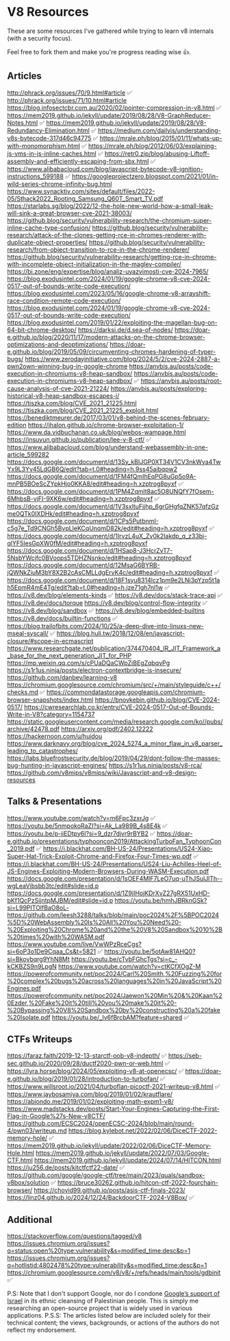 # V8 Resources

These are some resources I've gathered while trying to learn v8 internals (with a security focus).

Feel free to fork them and make you're progress reading wise 👍.

## Articles

http://phrack.org/issues/70/9.html#article ✅
http://phrack.org/issues/71/10.html#article
https://blog.infosectcbr.com.au/2020/02/pointer-compression-in-v8.html ✅
https://mem2019.github.io/jekyll/update/2019/08/28/V8-GraphReducer-Notes.html ✅
https://mem2019.github.io/jekyll/update/2019/08/28/V8-Redundancy-Elimination.html ✅
https://medium.com/dailyjs/understanding-v8s-bytecode-317d46c94775 ✅
https://mrale.ph/blog/2015/01/11/whats-up-with-monomorphism.html ✅
https://mrale.ph/blog/2012/06/03/explaining-js-vms-in-js-inline-caches.html ✅
https://retr0.zip/blog/abusing-Liftoff-assembly-and-efficiently-escaping-from-sbx.html ✅
https://www.alibabacloud.com/blog/javascript-bytecode-v8-ignition-instructions_599188 ✅
https://googleprojectzero.blogspot.com/2021/01/in-wild-series-chrome-infinity-bug.html
https://www.synacktiv.com/sites/default/files/2022-05/Sthack2022_Rooting_Samsung_Q60T_Smart_TV.pdf
https://starlabs.sg/blog/2022/12-the-hole-new-world-how-a-small-leak-will-sink-a-great-browser-cve-2021-38003/
https://github.blog/security/vulnerability-research/the-chromium-super-inline-cache-type-confusion/
https://github.blog/security/vulnerability-research/attack-of-the-clones-getting-rce-in-chromes-renderer-with-duplicate-object-properties/
https://github.blog/security/vulnerability-research/from-object-transition-to-rce-in-the-chrome-renderer/
https://github.blog/security/vulnerability-research/getting-rce-in-chrome-with-incomplete-object-initialization-in-the-maglev-compiler/
https://bi.zone/eng/expertise/blog/analiz-uyazvimosti-cve-2024-7965/
https://blog.exodusintel.com/2024/01/19/google-chrome-v8-cve-2024-0517-out-of-bounds-write-code-execution/
https://blog.exodusintel.com/2023/05/16/google-chrome-v8-arrayshift-race-condition-remote-code-execution/
https://blog.exodusintel.com/2024/01/19/google-chrome-v8-cve-2024-0517-out-of-bounds-write-code-execution/
https://blog.exodusintel.com/2019/01/22/exploiting-the-magellan-bug-on-64-bit-chrome-desktop/
https://darksi.de/d.sea-of-nodes/
https://doar-e.github.io/blog/2020/11/17/modern-attacks-on-the-chrome-browser-optimizations-and-deoptimizations/
https://doar-e.github.io/blog/2019/05/09/circumventing-chromes-hardening-of-typer-bugs/
https://www.zerodayinitiative.com/blog/2024/5/2/cve-2024-2887-a-pwn2own-winning-bug-in-google-chrome
https://anvbis.au/posts/code-execution-in-chromiums-v8-heap-sandbox/
https://anvbis.au/posts/code-execution-in-chromiums-v8-heap-sandbox/ ✅
https://anvbis.au/posts/root-cause-analysis-of-cve-2021-21224/
https://anvbis.au/posts/exploring-historical-v8-heap-sandbox-escapes-i/
https://tiszka.com/blog/CVE_2021_21225.html
https://tiszka.com/blog/CVE_2021_21225_exploit.html
https://benediktmeurer.de/2017/03/01/v8-behind-the-scenes-february-edition
https://jhalon.github.io/chrome-browser-exploitation-1/
https://www.da.vidbuchanan.co.uk/blog/webos-wampage.html
https://insuyun.github.io/publication/lee-v-8-ctf/ ✅
https://www.alibabacloud.com/blog/understand-webassembly-in-one-article_599282
https://docs.google.com/document/d/13Sy_kBIJGP0XT34V1CV3nkWya4TwYx9L3Yv45LdGB6Q/edit?tab=t.0#heading=h.9ss45aibqpw2
https://docs.google.com/document/d/1FM4fQmIhEqPG8uGp5o9A-mnPB5BOeScZYpkHjo0KKA8/edit#heading=h.xzptrog8pyxf ✅
https://docs.google.com/document/d/1PM4Zqmlt8ac5O8UNQfY7fOsem-6MhbsB-vjFI-9XK6w/edit#heading=h.xzptrog8pyxf ✅
https://docs.google.com/document/d/1V3sxltuFjjhp_6grGHgfqZNK57qfzGzme0QTk0IXDHk/edit#heading=h.xzptrog8pyxf
https://docs.google.com/document/d/1CPs5PutbnmI-c5g7e_Td9CNGh5BvpLleKCqUnqmD82k/edit#heading=h.xzptrog8pyxf ✅
https://docs.google.com/document/d/1IrvzL4uX_Zv0k2Iakdp_q_z33bj-qlYF5IesGpXW0fM/edit#heading=h.xzptrog8pyxf
https://docs.google.com/document/d/1HSap8-J3HcrZvT7-5NsbYWcjfc0BVoops5TDHZNsnko/edit#heading=h.xzptrog8pyxf
https://docs.google.com/document/d/12MsaG6BYRB-jQWNkZiuM3bY8X2B2cAsCMLLdgErvK4c/edit#heading=h.xzptrog8pyxf ✅
https://docs.google.com/document/d/18F1syu8314lcz1pm9e2LNi3pYzp5t1ah5EpmR4mE4Tg/edit?tab=t.0#heading=h.jze71gh7nl1w ✅
https://v8.dev/blog/elements-kinds ✅
https://v8.dev/docs/stack-trace-api ✅
https://v8.dev/docs/torque
https://v8.dev/blog/control-flow-integrity ✅
https://v8.dev/blog/sandbox ✅
https://v8.dev/blog/embedded-builtins
https://v8.dev/docs/builtin-functions ✅
https://blog.trailofbits.com/2024/10/25/a-deep-dive-into-linuxs-new-mseal-syscall/ ✅
https://blog.huli.tw/2018/12/08/en/javascript-closure/#scope-in-ecmascript
https://www.researchgate.net/publication/374470404_IR_JIT_Framework_a_base_for_the_next_generation_JIT_for_PHP
https://mp.weixin.qq.com/s/cPUaDQaCWpZiBEgZqbqvPg
https://s1r1us.ninja/posts/electron-contextbridge-is-insecure/
https://github.com/danbev/learning-v8
https://chromium.googlesource.com/chromium/src/+/main/styleguide/c++/checks.md ✅
https://commondatastorage.googleapis.com/chromium-browser-snapshots/index.html
https://bnovkebin.github.io/blog/CVE-2024-0517/
https://cwresearchlab.co.kr/entry/CVE-2024-0517-Out-of-Bounds-Write-in-V8?category=1154737
https://static.googleusercontent.com/media/research.google.com/ko//pubs/archive/42478.pdf
https://arxiv.org/pdf/2402.12222
https://hackernoon.com/u/huidou
https://www.darknavy.org/blog/cve_2024_5274_a_minor_flaw_in_v8_parser_leading_to_catastrophes/
https://labs.bluefrostsecurity.de/blog/2019/04/29/dont-follow-the-masses-bug-hunting-in-javascript-engines/
https://s1r1us.ninja/posts/v8-rca/
https://github.com/v8mips/v8mips/wiki/Javascript-and-v8-design-resources

## Talks & Presentations

https://www.youtube.com/watch?v=m6Fpc3zxrJg ✅
https://youtu.be/5nmpokoRaZI?si=Ak_La989B_4s8E4k ✅
https://youtu.be/p-iiEDtpy6I?si=9_dzr7djvr9rBYB2 ✅
https://doar-e.github.io/presentations/typhooncon2019/AttackingTurboFan_TyphoonCon_2019.pdf ✅
https://i.blackhat.com/BH-US-24/Presentations/US24-Xiao-Super-Hat-Trick-Exploit-Chrome-and-Firefox-Four-Times-wp.pdf ✅
https://i.blackhat.com/BH-US-24/Presentations/US24-Liu-Achilles-Heel-of-JS-Engines-Exploiting-Modern-Browsers-During-WASM-Execution.pdf
https://docs.google.com/presentation/d/1sOEF4MlF7LeO7uq-uThJSulJlTh--wgLeaVibsbb3tc/edit#slide=id.p
https://docs.google.com/presentation/d/1Z9iIHojKDrXvZ27gRX51UxHD-bKf1QcPzSijntpMJBM/edit#slide=id.p
https://youtu.be/hmhJBRknGSk?si=L99PITOlfBaO8oL-
https://github.com/leesh3288/talks/blob/main/poc2024%2F%5BPOC2024%5D%20WebAssembly%20Is%20All%20You%20Need%20-%20Exploiting%20Chrome%20and%20the%20V8%20Sandbox%2010%2B%20times%20with%20WASM.pdf
https://www.youtube.com/live/VwWPzRceCgs?si=6oP3o1De9Cqaa_Cs&t=5821 ✅
https://youtu.be/5otAw81AHQ0?si=Bkovbqrg9YhN8Mt
https://youtu.be/cTvbFGhcTgs?si=c_-kCKBZS9n9LpgN
https://www.youtube.com/watch?v=ctKCfXOgZ-M
https://powerofcommunity.net/poc2024/Carl%20Smith,%20Fuzzing%20for%20complex%20bugs%20across%20languages%20in%20JavaScript%20Engines.pdf
https://powerofcommunity.net/poc2024/Jaewon%20Min%20&%20Kaan%20Ezder,%20Fake%20it%20till%20you%20make%20it%20-%20Bypassing%20V8%20Sandbox%20by%20constructing%20a%20fake%20Isolate.pdf
https://youtu.be/_Iv6fBrcbAM?feature=shared ✅

## CTFs Writeups

https://faraz.faith/2019-12-13-starctf-oob-v8-indepth/ ✅
https://seb-sec.github.io/2020/09/28/ductf2020-pwn-or-web.html ✅
https://lyra.horse/blog/2024/05/exploiting-v8-at-openecsc/ ✅
https://doar-e.github.io/blog/2019/01/28/introduction-to-turbofan/ ✅
https://www.willsroot.io/2021/04/turboflan-picoctf-2021-writeup-v8.html ✅
https://www.jaybosamiya.com/blog/2019/01/02/krautflare/
https://abiondo.me/2019/01/02/exploiting-math-expm1-v8/
https://www.madstacks.dev/posts/Start-Your-Engines-Capturing-the-First-Flag-in-Google%27s-New-v8CTF/
https://github.com/ECSC2024/openECSC-2024/blob/main/round-4/pwn03/writeup.md
https://blog.kylebot.net/2022/02/06/DiceCTF-2022-memory-hole/ ✅
https://mem2019.github.io/jekyll/update/2022/02/06/DiceCTF-Memory-Hole.html
https://mem2019.github.io/jekyll/update/2022/07/03/Google-CTF.html
https://mem2019.github.io/jekyll/update/2024/07/14/HITCON.html
https://ju256.de/posts/kitctfctf22-date/ ✅
https://github.com/google/google-ctf/tree/main/2023/quals/sandbox-v8box/solution ✅
https://bruce30262.github.io/hitcon-ctf-2022-fourchain-browser/
https://chovid99.github.io/posts/asis-ctf-finals-2023/
https://linz04.github.io/2024/12/24/BackdoorCTF-2024-V8Box/ ✅

## Additional

https://stackoverflow.com/questions/tagged/v8
https://issues.chromium.org/issues?q=status:open%20type:vulnerability&s=modified_time:desc&p=1
https://issues.chromium.org/issues?q=hotlistid:4802478%20type:vulnerability&s=modified_time:desc&p=1
https://chromium.googlesource.com/v8/v8/+/refs/heads/main/tools/gdbinit ✅

P.S: Note that I don't support Google, nor do I condone [Google’s support of Israel](https://www.aljazeera.com/news/2024/4/23/what-is-project-nimbus-and-why-are-google-workers-protesting-israel-deal) in its ethnic cleansing of Palestinian people. This is simply me researching an open-source project that is widely used in various applications.
P.S.S: The articles listed below are included solely for their technical content; the views, backgrounds, or actions of the authors do not reflect my endorsement.
